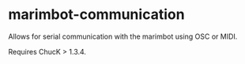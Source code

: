 # marimbot-communication

Allows for serial communication with the marimbot using OSC or MIDI. 

Requires ChucK > 1.3.4.
